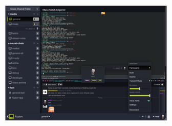 ![Just a taste.](https://raw.githubusercontent.com/enzious/fuzionkit/main/src/resources/readme/preview0.png)
